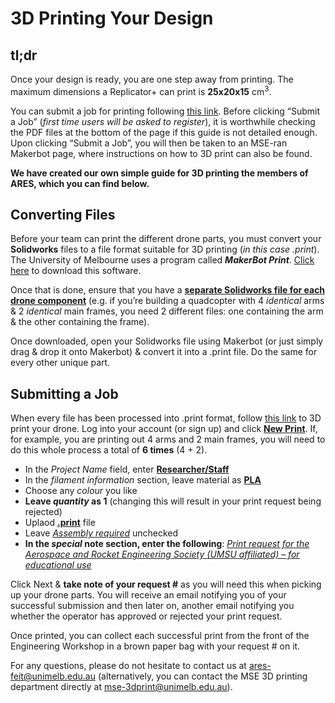 # 3D Printing Your Design

## tl;dr
Once your design is ready, you are one step away from printing. The maximum dimensions a Replicator+ can print is **25x20x15** cm<sup>3</sup>.

You can submit a job for printing following [this link](http://3dprinting.eng.unimelb.edu.au/#submit). Before clicking “Submit a Job” (*first time users will be asked to register*), it is worthwhile checking the PDF files at the bottom of the page if this guide is not detailed enough. Upon clicking “Submit a Job”, you will then be taken to an MSE-ran Makerbot page, where instructions on how to 3D print can also be found.

**We have created our own simple guide for 3D printing the members of ARES, which you can find below.**

## Converting Files
Before your team can print the different drone parts, you must convert your **Solidworks** files to a file format suitable for 3D printing (*in this case .print*). The University of Melbourne uses a program called ***MakerBot Print***. [Click here](https://www.makerbot.com/3d-printers/apps/makerbot-print/download/) to download this software.

Once that is done, ensure that you have a [**separate Solidworks file for each drone component**](#) (e.g. if you’re building a quadcopter with 4 *identical* arms & 2 *identical* main frames, you need 2 different files: one containing the arm & the other containing the frame).

Once downloaded, open your Solidworks file using Makerbot (or just simply drag & drop it onto Makerbot) & convert it into a .print file. Do the same for every other unique part.

## Submitting a Job
When every file has been processed into .print format, follow [this link](http://3dprinting.eng.unimelb.edu.au/#submit) to 3D print your drone. Log into your account (or sign up) and click  [**New Print**](#). If, for example, you are printing out 4 arms and 2 main frames, you will need to do this whole process a total of **6 times** (4 + 2).

-   In the *Project Name* field, enter [**Researcher/Staff**](#)
-   In the *filament information* section, leave material as [**PLA**](#)
-   Choose any *colour* you like
-   **Leave *quantity* as 1** (changing this will result in your print request being rejected)
-   Uplaod [**.print**]() file
-   Leave [*Assembly required*](#) unchecked
-   **In the *special* note section, enter the following**:  [*Print request for the Aerospace and Rocket Engineering Society (UMSU affiliated) – for educational use*](#)


Click Next & **take note of your request #** as you will need this when picking up your drone parts. You will receive an email notifying you of your successful submission and then later on, another email notifying you whether the operator has approved or rejected your print request.

Once printed, you can collect each successful print from the front of the Engineering Workshop in a brown paper bag with your request # on it.

For any questions, please do not hesitate to contact us at ares-feit@unimelb.edu.au (alternatively, you can contact the MSE 3D printing department directly at mse-3dprint@unimelb.edu.au).
 
